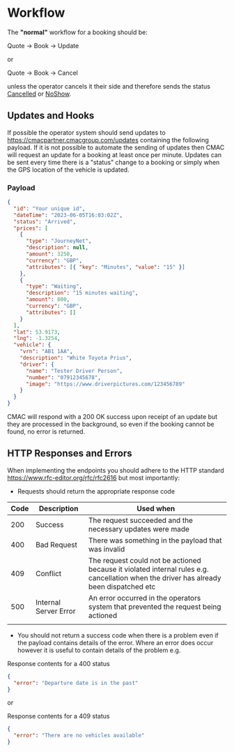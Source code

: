 # Workflow

The **"normal"** workflow for a booking should be:

Quote -> Book -> Update

or

Quote -> Book -> Cancel

unless the operator cancels it their side and therefore sends the status [Cancelled](/pages/referencedata#booking-status) or [NoShow](/pages/referencedata#booking-status).

## Updates and Hooks

If possible the operator system should send updates to https://cmacpartner.cmacgroup.com/updates containing the following payload. If it is not possible to automate the sending of updates then CMAC will request an update for a booking at least once per minute. Updates can be sent every time there is a "status" change to a booking or simply when the GPS location of the vehicle is updated.

### Payload

```json
{
  "id": "Your unique id",
  "dateTime": "2023-06-05T16:03:02Z",
  "status": "Arrived",
  "prices": [
    {
      "type": "JourneyNet",
      "description": null,
      "amount": 3250,
      "currency": "GBP",
      "attributes": [{ "key": "Minutes", "value": "15" }]
    },
    {
      "type": "Waiting",
      "description": "15 minutes waiting",
      "amount": 800,
      "currency": "GBP",
      "attributes": []
    }
  ],
  "lat": 53.9173,
  "lng": -1.3254,
  "vehicle": {
    "vrn": "AB1 1AA",
    "description": "White Toyota Prius",
    "driver": {
      "name": "Tester Driver Person",
      "number": "07912345678",
      "image": "https://www.driverpictures.com/123456789"
    }
  }
}
```

CMAC will respond with a 200 OK success upon receipt of an update but they are processed in the background, so even if the booking cannot be found, no error is returned.

## HTTP Responses and Errors

When implementing the endpoints you should adhere to the HTTP standard https://www.rfc-editor.org/rfc/rfc2616 but most importantly:

- Requests should return the appropriate response code

| Code | Description           | Used when                                                                                                                              |
| ---- | --------------------- | -------------------------------------------------------------------------------------------------------------------------------------- |
| 200  | Success               | The request succeeded and the necessary updates were made                                                                              |
| 400  | Bad Request           | There was something in the payload that was invalid                                                                                    |
| 409  | Conflict              | The request could not be actioned because it violated internal rules e.g. cancellation when the driver has already been dispatched etc |
| 500  | Internal Server Error | An error occurred in the operators system that prevented the request being actioned                                                    |
|      |                       |                                                                                                                                        |

- You should not return a success code when there is a problem even if the payload contains details of the error. Where an error does occur however it is useful to contain details of the problem e.g.

Response contents for a 400 status

```json
{
  "error": "Departure date is in the past"
}
```

or

Response contents for a 409 status

```json
{
  "error": "There are no vehicles available"
}
```
